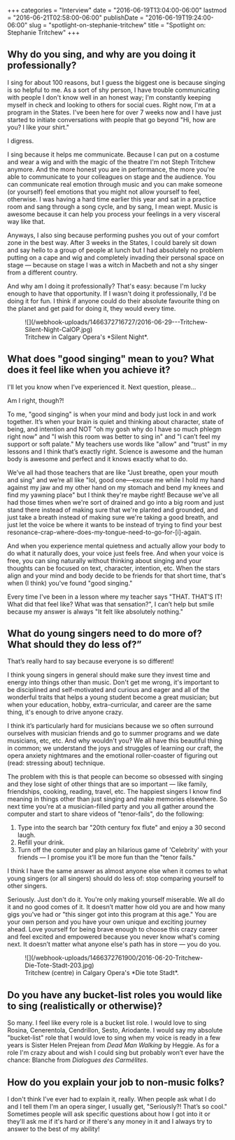+++
categories = "Interview"
date = "2016-06-19T13:04:00-06:00"
lastmod = "2016-06-21T02:58:00-06:00"
publishDate = "2016-06-19T19:24:00-06:00"
slug = "spotlight-on-stephanie-tritchew"
title = "Spotlight on: Stephanie Tritchew"
+++

## Why do you sing, and why are you doing it professionally?

I sing for about 100 reasons, but I guess the biggest one is because singing is so helpful to me. As a sort of shy person, I have trouble communicating with people I don't know well in an honest way; I'm constantly keeping myself in check and looking to others for social cues. Right now, I'm at a program in the States. I've been here for over 7 weeks now and I have just started to initiate conversations with people that go beyond "Hi, how are you? I like your shirt."

I digress.

I sing because it helps me communicate. Because I can put on a costume and wear a wig and with the magic of the theatre I'm not Steph Tritchew anymore. And the more honest you are in performance, the more you're able to communicate to your colleagues on stage and the audience. You can communicate real emotion through music and you can make someone (or yourself) feel emotions that you might not allow yourself to feel, otherwise. I was having a hard time earlier this year and sat in a practice room and sang through a song cycle, and by sang, I mean wept. Music is awesome because it can help you process your feelings in a very visceral way like that.

Anyways, I also sing because performing pushes you out of your comfort zone in the best way. After 3 weeks in the States, I could barely sit down and say hello to a group of people at lunch but I had absolutely no problem putting on a cape and wig and completely invading their personal space on stage — because on stage I was a witch in Macbeth and not a shy singer from a different country.

And why am I doing it professionally? That's easy: because I'm lucky enough to have that opportunity. If I wasn't doing it professionally, I'd be doing it for fun. I think if anyone could do their absolute favourite thing on the planet and get paid for doing it, they would every time.

<figure data-type="image">
![](/webhook-uploads/1466372716727/2016-06-29---Tritchew-Silent-Night-CalOP.jpg)
<figcaption>Tritchew in Calgary Opera's *Silent Night*.</figcaption>
</figure>

## What does "good singing" mean to you? What does it feel like when you achieve it?

I'll let you know when I’ve experienced it. Next question, please…

Am I right, though?!

To me, "good singing" is when your mind and body just lock in and work together. It’s when your brain is quiet and thinking about character, state of being, and intention and NOT "oh my gosh why do I have so much phlegm right now" and "I wish this room was better to sing in" and "I can’t feel my support or soft palate." My teachers use words like "allow" and "trust" in my lessons and I think that’s exactly right. Science is awesome and the human body is awesome and perfect and it knows exactly what to do. 

We’ve all had those teachers that are like "Just breathe, open your mouth and sing" and we’re all like "lol, good one—excuse me while I hold my hand against my jaw and my other hand on my stomach and bend my knees and find my yawning place" but I think they're maybe right! Because we've all had those times when we're sort of drained and go into a big room and just stand there instead of making sure that we're planted and grounded, and just take a breath instead of making sure we're taking a good breath, and just let the voice be where it wants to be instead of trying to find your best resonance-crap-where-does-my-tongue-need-to-go-for-[i]-again. 

And when you experience mental quietness and actually allow your body to do what it naturally does, your voice just feels free. And when your voice is free, you can sing naturally without thinking about singing and your thoughts can be focused on text, character, intention, etc. When the stars align and your mind and body decide to be friends for that short time, that's when (I think) you've found "good singing."

Every time I've been in a lesson where my teacher says "THAT. THAT’S IT! What did that feel like? What was that sensation?", I can’t help but smile because my answer is always "It felt like absolutely nothing."

## What do young singers need to do more of? What should they do less of?”

That’s really hard to say because everyone is so different!

I think young singers in general should make sure they invest time and energy into things other than music. Don't get me wrong, it's important to be disciplined and self-motivated and curious and eager and all of the wonderful traits that helps a young student become a great musician; but when your education, hobby, extra-curricular, and career are the same thing, it's enough to drive anyone crazy. 

I think it’s particularly hard for musicians because we so often surround ourselves with musician friends and go to summer programs and we date musicians, etc, etc. And why wouldn't you? We all have this beautiful thing in common; we understand the joys and struggles of learning our craft, the opera anxiety nightmares and the emotional roller-coaster of figuring out (read: stressing about) technique. 

The problem with this is that people can become so obsessed with singing and they lose sight of other things that are so important — like family, friendships, cooking, reading, travel, etc. The happiest singers I know find meaning in things other than just singing and make memories elsewhere. So next time you're at a musician-filled party and you all gather around the computer and start to share videos of "tenor-fails", do the following:

1. Type into the search bar "20th century fox flute" and enjoy a 30 second laugh.
2. Refill your drink.
3. Turn off the computer and play an hilarious game of 'Celebrity' with your friends — I promise you it’ll be more fun than the "tenor fails." 

I think I have the same answer as almost anyone else when it comes to what young singers (or all singers) should do less of: stop comparing yourself to other singers.

Seriously. Just don't do it. You're only making yourself miserable. We all do it and no good comes of it. It doesn’t matter how old you are and how many gigs you've had or "this singer got into this program at this age." You are your own person and you have your own unique and exciting journey ahead. Love yourself for being brave enough to choose this crazy career and feel excited and empowered because you never know what's coming next. It doesn’t matter what anyone else's path has in store — you do you.

<figure data-type="image">
![](/webhook-uploads/1466372761900/2016-06-20-Tritchew-Die-Tote-Stadt-203.jpg)
<figcaption>Tritchew (centre) in Calgary Opera's *Die tote Stadt*.</figcaption>
</figure>

## Do you have any bucket-list roles you would like to sing (realistically or otherwise)?

So many. I feel like every role is a bucket list role. I would love to sing Rosina, Cenerentola, Cendrillon, Sesto, Ariodante. I would say my absolute "bucket-list" role that I would love to sing when my voice is ready in a few years is Sister Helen Prejean from *Dead Man Walking* by Heggie. As for a role I'm crazy about and wish I could sing but probably won’t ever have the chance: Blanche from *Dialogues des Carmélites*.

## How do you explain your job to non-music folks?

I don't think I’ve ever had to explain it, really. When people ask what I do and I tell them I'm an opera singer, I usually get, "Seriously?! That’s so cool." Sometimes people will ask specific questions about how I got into it or they'll ask me if it's hard or if there's any money in it and I always try to answer to the best of my ability!
